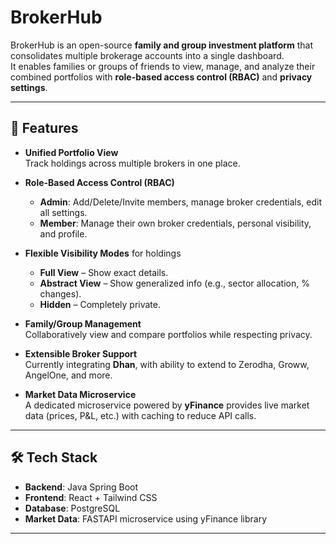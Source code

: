 # BrokerHub

BrokerHub is an open-source **family and group investment platform** that consolidates multiple brokerage accounts into a single dashboard.  
It enables families or groups of friends to view, manage, and analyze their combined portfolios with **role-based access control (RBAC)** and **privacy settings**.

---

## 🚀 Features

- **Unified Portfolio View**  
  Track holdings across multiple brokers in one place.

- **Role-Based Access Control (RBAC)**

  - **Admin**: Add/Delete/Invite members, manage broker credentials, edit all settings.
  - **Member**: Manage their own broker credentials, personal visibility, and profile.

- **Flexible Visibility Modes** for holdings

  - **Full View** – Show exact details.
  - **Abstract View** – Show generalized info (e.g., sector allocation, % changes).
  - **Hidden** – Completely private.

- **Family/Group Management**  
  Collaboratively view and compare portfolios while respecting privacy.

- **Extensible Broker Support**  
  Currently integrating **Dhan**, with ability to extend to Zerodha, Groww, AngelOne, and more.

- **Market Data Microservice**  
  A dedicated microservice powered by **yFinance** provides live market data (prices, P&L, etc.) with caching to reduce API calls.

---

## 🛠️ Tech Stack

- **Backend**: Java Spring Boot
- **Frontend**: React + Tailwind CSS
- **Database**: PostgreSQL
- **Market Data**: FASTAPI microservice using yFinance library

---
